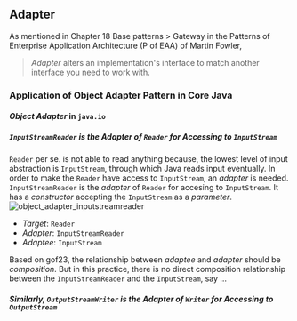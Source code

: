 ## Adapter
As mentioned in Chapter 18 Base patterns > Gateway in the Patterns of Enterprise Application Architecture (P of EAA) of Martin Fowler,

> *Adapter* alters an implementation's interface to match another interface you need to work with.

### Application of Object Adapter Pattern in Core Java
#### *Object Adapter* in `java.io`
##### `InputStreamReader` is the *Adapter* of `Reader` for Accessing to `InputStream`
`Reader` per se. is not able to read anything because, the lowest level of input abstraction is `InputStream`, through which Java reads input eventually. In order to make the `Reader` have access to `InputStream`, an *adapter* is needed. `InputStreamReader` is the *adapter* of `Reader` for accesing to `InputStream`. It has a *constructor* accepting the `InputStream` as a *parameter*. 
![object_adapter_inputstreamreader](https://user-images.githubusercontent.com/3033388/48624281-ae275b00-e9b4-11e8-9ebe-cdf6db54e844.jpg)

* *Target*: `Reader`
* *Adapter*: `InputStreamReader`
* *Adaptee*: `InputStream`

Based on gof23, the relationship between *adaptee* and *adapter* should be *composition*. But in this practice, there is no direct composition relationship between the `InputStreamReader` and the `InputStream`, say ...

##### Similarly, `OutputStreamWriter` is the *Adapter* of `Writer` for Accessing to `OutputStream`



